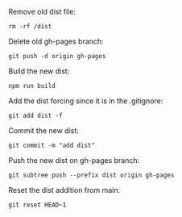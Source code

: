 Remove old dist file:

`rm -rf /dist`

Delete old gh-pages branch:

`git push -d origin gh-pages`

Build the new dist:

`npm run build`

Add the dist forcing since it is in the .gitignore:

`git add dist -f`

Commit the new dist:

`git commit -m "add dist"`

Push the new dist on gh-pages branch:

`git subtree push --prefix dist origin gh-pages`

Reset the dist addition from main:

`git reset HEAD~1`